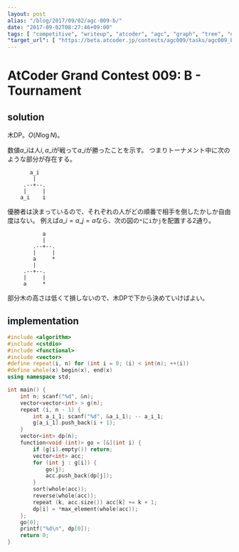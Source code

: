 ```yaml
---
layout: post
alias: "/blog/2017/09/02/agc-009-b/"
date: "2017-09-02T08:27:46+09:00"
tags: [ "competitive", "writeup", "atcoder", "agc", "graph", "tree", "dp" ]
"target_url": [ "https://beta.atcoder.jp/contests/agc009/tasks/agc009_b" ]
---
```


# AtCoder Grand Contest 009: B - Tournament

## solution

木DP。$O(N \log N)$。

数値$a\_i$は人$i, a\_i$が戦って$a\_i$が勝ったことを示す。
つまりトーナメント中に次のような部分が存在する。

```
       a_i
        |
     .--+--.
     |     |
    a_i    i
```

優勝者は決まっているので、それぞれの人がどの順番で相手を倒したかしか自由度はない。
例えば$a\_i = a\_j = a$なら、次の図の`*`に`i`か`j`を配置する$2$通り。

```
           a
           |
        .--+--.
        |     |
        a     *
        |
     .--+--.
     |     |
     a     *
```

部分木の高さは低くて損しないので、木DPで下から決めていけばよい。

## implementation

``` c++
#include <algorithm>
#include <cstdio>
#include <functional>
#include <vector>
#define repeat(i, n) for (int i = 0; (i) < int(n); ++(i))
#define whole(x) begin(x), end(x)
using namespace std;

int main() {
    int n; scanf("%d", &n);
    vector<vector<int> > g(n);
    repeat (i, n - 1) {
        int a_i_1; scanf("%d", &a_i_1); -- a_i_1;
        g[a_i_1].push_back(i + 1);
    }
    vector<int> dp(n);
    function<void (int)> go = [&](int i) {
        if (g[i].empty()) return;
        vector<int> acc;
        for (int j : g[i]) {
            go(j);
            acc.push_back(dp[j]);
        }
        sort(whole(acc));
        reverse(whole(acc));
        repeat (k, acc.size()) acc[k] += k + 1;
        dp[i] = *max_element(whole(acc));
    };
    go(0);
    printf("%d\n", dp[0]);
    return 0;
}
```
